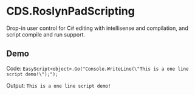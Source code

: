 # CDS.RoslynPadScripting
Drop-in user control for C# editing with intellisense and compilation, and script compile and run support.


## Demo

Code:
`EasyScript<object>.Go("Console.WriteLine(\"This is a one line script demo!\");");`

Output:
`This is a one line script demo!`


